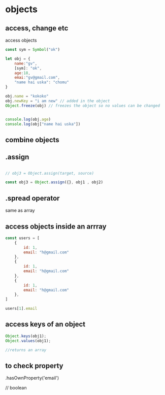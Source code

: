 # objects 

## access, change etc
access objects

```js
const sym = Symbol("ok")

let obj = {
    name:"gv",
    [sym]: "ok",
    age:18,
    emai:"gv@gmail.com",
    "name hai uska": "chomu"
}

obj.name = "kokoko"
obj.newKey = "i am new" // added in the object
Object.freeze(obj) // freezes the object so no values can be changed 


console.log(obj.age)
console.log(obj["name hai uska"])
```

## combine objects 

## .assign

```js

// obj3 = Object.assign(target, source)

const obj3 = Object.assign({}, obj1 , obj2)
```

## .spread operator 

same as array

## access objects inside an arrray 

```js
const users = [
    {
        id: 1,
        email: "h@gmail.com"
    },
    {
        id: 1,
        email: "h@gmail.com"
    },
    {
        id: 1,
        email: "h@gmail.com"
    },
]

users[1].email
```

## access keys of an object 

```js
Object.keys(obj1);
Object.values(obj1);

//returns an array
```

## to check property 

.hasOwnProperty('email')

// boolean